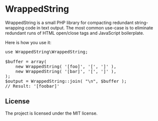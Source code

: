 WrappedString
=============

WrappedString is a small PHP library for compacting redundant string-wrapping
code in text output. The most common use-case is to eliminate redundant runs of
HTML open/close tags and JavaScript boilerplate.

Here is how you use it:

<pre lang="php">
use WrappedString\WrappedString;

$buffer = array(
	new WrappedString( '[foo]', '[', ']' ),
	new WrappedString( '[bar]', '[', ']' ),
);
$output = WrappedString::join( "\n", $buffer );
// Result: '[foobar]'
</pre>

License
-------

The project is licensed under the MIT license.
